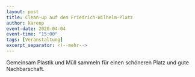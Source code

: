 ```yaml
---
layout: post
title: Clean-up auf dem Friedrich-Wilhelm-Platz
author: karenp
event-date: 2020-04-04
event-time: "15:00"
tags: [Veranstaltung]
excerpt_separator: <!--mehr-->
---
```


Gemeinsam Plastik und Müll sammeln für einen schöneren Platz und gute Nachbarschaft.
